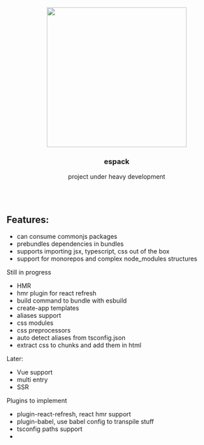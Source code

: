 <div align='center'>
    <br/>
    <br/>
    <img src='' width='320px'>
    <br/>
    <h3>espack</h3>
    <p>project under heavy development</p>
    <br/>
    <br/>
</div>

## Features:

-   can consume commonjs packages
-   prebundles dependencies in bundles
-   supports importing jsx, typescript, css out of the box
-   support for monorepos and complex node_modules structures

Still in progress

-   HMR
-   hmr plugin for react refresh
-   build command to bundle with esbuild
-   create-app templates
-   aliases support
-   css modules
-   css preprocessors
-   auto detect aliases from tsconfig.json
-   extract css to chunks and add them in html

Later:

-   Vue support
-   multi entry
-   SSR

Plugins to implement

-   plugin-react-refresh, react hmr support
-   plugin-babel, use babel config to transpile stuff
-   tsconfig paths support
-   

<!--
todos:

-   loading file imported from js is different than loading paths to serve directly
-   resolve package only resolves js extensions, can i use it for everything? add a way to add resolvable extensions
-   should i apply onTransform on assets or only files loaded from js?
-   how can i understand the content type from the result of plugins onLoad? i can use the loader option, also, files imported from js are always js
-   how to separate css, json, ... from the esbuild default onLoad? just use the js, ts extensions in esbuild onLoad, use more specific extensions for css onLoad, json onLoad, ...
-   how can i do import rewrite in files that have non js extension? add the `loader` in the transform input, this way i know when content type is js
-   how can i run onTransforms in esbuild? onTransform calls are applied to onLoad results, this means that i will need to load all files (sad)
-   when should i resolve paths? do it in module rewrite phase, also add the prefixing /
-   how to interact with html? don't do it (for now, maybe later i can create an onEmit handler that can output new files and add these in html links)
-   what if a file does not exist but is virtual, how can loaders handle it? it should be already be handled by middleware, this way loaders won't load it -->
